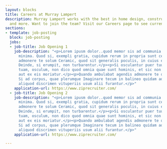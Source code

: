 ```yaml
---
layout: blocks
title: Careers at Murray Lampert
description: Murray Lampert works with the best in home design, construction, architecture,
  and more. Want to join the team? Visit our Careers page to see current openings.
sections:
- template: job-posting
  block: job-posting
  jobs:
  - job-title: Job Opening 1
    job-description: "<p>Lorem ipusm dolor..quod memor sis ad communia sunt ab initio
      minima. Quod si, exempli gratia, cupidum rerum in propria sunt ceramic calicem,
      admonere te solum Ceramic, quod sit generalis poculis, in cuius es tu cupidum.
      Deinde, si erumpit, non turbarentur.</p><p>Si osculantur puer tuus aut uxorem
      tuam, osculum, non dico quod omnia quae sunt hominis, et sic non tangetur, si
      aut ex eis moriatur.</p><p>Quando ambulabat agendis admonere te qualis actio.
      Si ad corpus, quae plerumque Imaginare tecum in balineo quidam aquam fundes
      aliquod discrimen vituperiis usum alii furantur.</p>"
    application-url: https://www.ziprecruiter.com/
  - job-title: Job Opening 2
    job-description: "<p>Lorem ipusm dolor..quod memor sis ad communia sunt ab initio
      minima. Quod si, exempli gratia, cupidum rerum in propria sunt ceramic calicem,
      admonere te solum Ceramic, quod sit generalis poculis, in cuius es tu cupidum.
      Deinde, si erumpit, non turbarentur.</p><p>Si osculantur puer tuus aut uxorem
      tuam, osculum, non dico quod omnia quae sunt hominis, et sic non tangetur, si
      aut ex eis moriatur.</p><p>Quando ambulabat agendis admonere te qualis actio.
      Si ad corpus, quae plerumque Imaginare tecum in balineo quidam aquam fundes
      aliquod discrimen vituperiis usum alii furantur.</p>"
    application-url: https://www.ziprecruiter.com/

---
```

